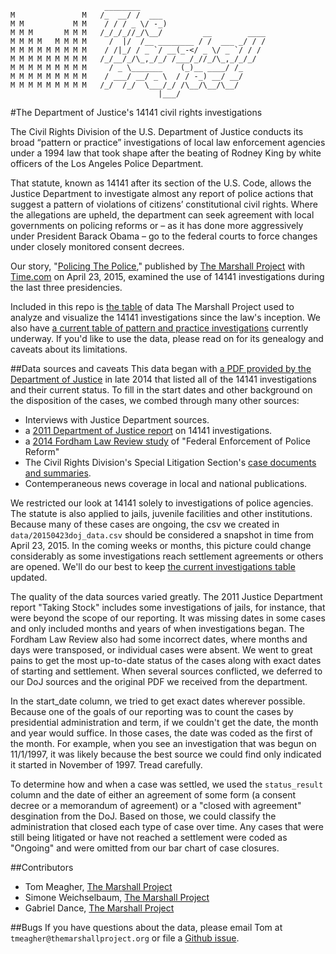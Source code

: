 ```
                     ________                            
M               M   /_  __/ /  ___                       
M M           M M    / / / _ \/ -_)                      
M M M       M M M   /_/_/_//_/\__/         __        ____
M M M M   M M M M     /  |/  /__ ________ / /  ___ _/ / /
M M M M M M M M M    / /|_/ / _ `/ __(_-</ _ \/ _ `/ / / 
M M M M M M M M M   /_/__/_/\_,_/_/ /___/_//_/\_,_/_/_/  
M M M M M M M M M     / _ \_______    (_)__ ____/ /_     
M M M M M M M M M    / ___/ __/ _ \  / / -_) __/ __/     
M M M M M M M M M   /_/  /_/  \___/_/ /\__/\__/\__/     
                                 |___/  
```

#The Department of Justice's 14141 civil rights investigations

The Civil Rights Division of the U.S. Department of Justice conducts its broad “pattern or practice” investigations of local law enforcement agencies under a 1994 law that took shape after the beating of Rodney King by white officers of the Los Angeles Police Department.

That statute, known as 14141 after its section of the U.S. Code, allows the Justice Department to investigate almost any report of police actions that suggest a pattern of violations of citizens’ constitutional civil rights. Where the allegations are upheld, the department can seek agreement with local governments on policing reforms or – as it has done more aggressively under President Barack Obama – go to the federal courts to force changes under closely monitored consent decrees.

Our story, "[Policing The Police](https://www.themarshallproject.org/2015/04/23/policing-the-police)," published by [The Marshall Project](https://www.themarshallproject.org/) with [Time.com](http://time.com/police-shootings-justice-department-civil-rights-investigations/) on April 23, 2015, examined the use of 14141 investigations during the last three presidencies.

Included in this repo is [the table](data/20150423doj_data.csv) of data The Marshall Project used to analyze and visualize the 14141 investigations since the law's inception. We also have [a current table of pattern and practice investigations](data/doj_data.csv) currently underway. If you'd like to use the data, please read on for its genealogy and caveats about its limitations.

##Data sources and caveats
This data began with [a PDF provided by the Department of Justice](data/Copy%20of%20ALL%20Authorized%2014141%20LEA%20investigations%20EVER%207-2-14%20to%20Marshal%20Project%202.pdf) in late 2014 that listed all of the 14141 investigations and their current status. To fill in the start dates and other background on the disposition of the cases, we combed through many other sources:

- Interviews with Justice Department sources.
- a [2011 Department of Justice report](https://ncjrs.gov/pdffiles1/nij/234458.pdf) on 14141 investigations.
- a [2014 Fordham Law Review study](http://ir.lawnet.fordham.edu/cgi/viewcontent.cgi?article=5011&context=flr) of "Federal Enforcement of Police Reform"
- The Civil Rights Division's Special Litigation Section's [case documents and summaries](http://www.justice.gov/crt/about/spl/findsettle.php).
- Contemperaneous news coverage in local and national publications.

We restricted our look at 14141 solely to investigations of police agencies. The statute is also applied to jails, juvenile facilities and other institutions. Because many of these cases are ongoing, the csv we created in ```data/20150423doj_data.csv``` should be considered a snapshot in time from April 23, 2015. In the coming weeks or months, this picture could change considerably as some investigations reach settlement agreements or others are opened. We'll do our best to keep [the current investigations table](data/doj_data.csv) updated.

The quality of the data sources varied greatly. The 2011 Justice Department report "Taking Stock" includes some investigations of jails, for instance, that were beyond the scope of our reporting. It was missing dates in some cases and only included months and years of when investigations began. The Fordham Law Review also had some incorrect dates, where months and days were transposed, or individual cases were absent. We went to great pains to get the most up-to-date status of the cases along with exact dates of starting and settlement. When several sources conflicted, we deferred to our DoJ sources and the original PDF we received from the department.

In the start_date column, we tried to get exact dates wherever possible. Because one of the goals of our reporting was to count the cases by presidential administration and term, if we couldn't get the date, the month and year would suffice. In those cases, the date was coded as the first of the month. For example, when you see an investigation that was begun on 11/1/1997, it was likely because the best source we could find only indicated it started in November of 1997. Tread carefully.

To determine how and when a case was settled, we used the ```status_result``` column and the date of either an agreement of some form (a consent decree or a memorandum of agreement) or a "closed with agreement" desgination from the DoJ. Based on those, we could classify the administration that closed each type of case over time. Any cases that were still being litigated or have not reached a settlement were coded as "Ongoing" and were omitted from our bar chart of case closures.

##Contributors

* Tom Meagher, [The Marshall Project](https://www.themarshallproject.org/)
* Simone Weichselbaum, [The Marshall Project](https://www.themarshallproject.org/)
* Gabriel Dance, [The Marshall Project](https://www.themarshallproject.org/)

##Bugs
If you have questions about the data, please email Tom at ```tmeagher@themarshallproject.org``` or file a [Github issue](https://github.com/themarshallproject/doj14141/issues).
